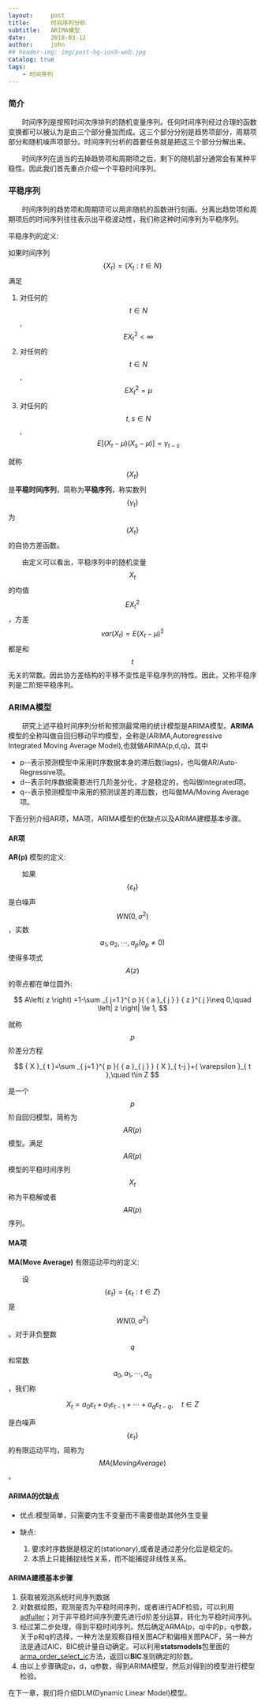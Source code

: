 ```yaml
---
layout:     post
title:      时间序列分析
subtitle:   ARIMA模型
date:       2018-03-12
author:     john
## header-img: img/post-bg-ios9-web.jpg
catalog: true
tags:
    - 时间序列
---
```


### 简介
&emsp;&emsp;时间序列是按照时间次序排列的随机变量序列。任何时间序列经过合理的函数变换都可以被认为是由三个部分叠加而成。这三个部分分别是趋势项部分，周期项部分和随机噪声项部分。时间序列分析的首要任务就是把这三个部分分解出来。

&emsp;&emsp;时间序列在适当的去掉趋势项和周期项之后，剩下的随机部分通常会有某种平稳性。因此我们首先重点介绍一个平稳时间序列。

### 平稳序列
&emsp;&emsp;时间序列的趋势项和周期项可以用非随机的函数进行刻画。分离出趋势项和周期项后的时间序列往往表示出平稳波动性，我们称这种时间序列为平稳序列。

平稳序列的定义:

如果时间序列$$\left\{ { X }_{ t } \right\} =\left\{ { X }_{ t }:t\in N \right\}$$满足
1. 对任何的$$t\in N$$, $$E{ X }_{ t }^{ 2 }<\infty$$
2. 对任何的$$t\in N$$, $$E{ X }_{ t }^{ 2 }=\mu$$
3. 对任何的$$t,s\in N$$, $$E\left[ \left( { X }_{ t }-\mu  \right) \left( { X }_{ s }-\mu  \right)  \right] ={ \gamma  }_{ t-s }$$

就称$$\left\{ { X }_{ t } \right\}$$是**平稳时间序列**，简称为**平稳序列**，称实数列$$\left\{ { \gamma  }_{ t } \right\}$$为$$\left\{ { X }_{ t } \right\}$$的自协方差函数。

&emsp;&emsp;由定义可以看出，平稳序列中的随机变量$${ X }_{ t }$$的均值$$E{ X }_{ t }^{ 2 }$$，方差$$var\left( { X }_{ t } \right) =E{ \left( { X }_{ t }-\mu  \right)  }^{ 2 }$$都是和$$t$$无关的常数。因此协方差结构的平移不变性是平稳序列的特性。因此，又称平稳序列是二阶矩平稳序列。

### ARIMA模型
&emsp;&emsp;研究上述平稳时间序列分析和预测最常用的统计模型是ARIMA模型。**ARIMA** 模型的全称叫做自回归移动平均模型，全称是(ARIMA,Autoregressive Integrated Moving Average Model),也就做ARIMA(p,d,q)。其中
- p--表示预测模型中采用时序数据本身的滞后数(lags)，也叫做AR/Auto-Regressive项。
- d--表示时序数据需要进行几阶差分化，才是稳定的，也叫做Integrated项。
- q--表示预测模型中采用的预测误差的滞后数，也叫做MA/Moving Average项。

下面分别介绍AR项，MA项，ARIMA模型的优缺点以及ARIMA建模基本步骤。

#### AR项
**AR(p)** 模型的定义:

&emsp;&emsp;如果$$\left\{ { \varepsilon  }_{ t } \right\}$$是白噪声$$WN(0,{ \sigma  }^{ 2 })$$，实数$${ a }_{ 1 },{ a }_{ 2 },\cdots ,{ a }_{ p }\left( { a }_{ p }\neq 0 \right)$$使得多项式$$A\left( z \right)$$的零点都在单位圆外:

$$
   A\left( z \right) =1-\sum _{ j=1 }^{ p }{ { a }_{ j } } { z }^{ j }\neq 0,\quad \left| z \right| \le 1,
$$

就称$$p$$阶差分方程

$$
   { X }_{ t }=\sum _{ j=1 }^{ p }{ { a }_{ j } } { X }_{ t-j }+{ \varepsilon  }_{ t },\quad t\in Z
$$

是一个$$p$$阶自回归模型，简称为$$AR(p)$$模型。满足$$AR(p)$$模型的平稳时间序列$${ X }_{ t }$$称为平稳解或者$$AR(p)$$序列。

#### MA项
**MA(Move Average)** 有限运动平均的定义:

&emsp;&emsp;设$$\left\{ { \varepsilon  }_{ t } \right\} =\left\{ { \varepsilon  }_{ t }:t\in Z \right\}$$是$$WN\left( 0,{ \sigma  }^{ 2 } \right)$$。对于非负整数$$q$$和常数$${ a }_{ 0 },{ a }_{ 1 },\cdots ,{ a }_{ q }$$，我们称

$$
   { X }_{ t }={ a }_{ 0 }{ \varepsilon  }_{ t }+{ a }_{ 1 }{ \varepsilon  }_{ t-1 }+\cdots +{ a }_{ q }{ \varepsilon  }_{ t-q },\quad t\in Z
$$

是白噪声$$\left\{ { \varepsilon  }_{ t } \right\}$$的有限运动平均，简称为$$MA(Moving Average)$$。

#### ARIMA的优缺点
- 优点:模型简单，只需要内生不变量而不需要借助其他外生变量
- 缺点:

  1. 要求时序数据是稳定的(stationary),或者是通过差分化后是稳定的。
  2. 本质上只能捕捉线性关系，而不能捕捉非线性关系。

#### ARIMA建模基本步骤
1. 获取被观测系统时间序列数据
2. 对数据绘图，观测是否为平稳时间序列，或者进行ADF检验，可以利用[adfuller](http://www.statsmodels.org/devel/generated/statsmodels.tsa.stattools.adfuller.html)；对于非平稳时间序列要先进行d阶差分运算，转化为平稳时间序列。
3. 经过第二步处理，得到平稳时间序列。然后确定ARMA(p，q)中的p，q参数，关于p和q的选择，一种方法是观察自相关图ACF和偏相关图PACF，另一种方法是通过AIC、BIC统计量自动确定。可以利用**statsmodels**包里面的[arma_order_select_ic](http://www.statsmodels.org/dev/generated/statsmodels.tsa.stattools.arma_order_select_ic.html)方法，返回以**BIC**准则确定的阶数。
4. 由以上步骤确定p，d，q参数，得到ARIMA模型，然后对得到的模型进行模型检验。

在下一章，我们将介绍DLM(Dynamic Linear Model)模型。

